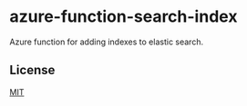 # azure-function-search-index

Azure function for adding indexes to elastic search.

## License

[MIT](LICENSE)
